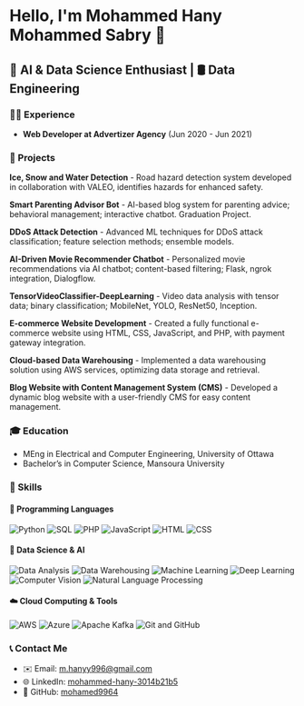 # Hello, I'm Mohammed Hany Mohammed Sabry 🌟

## 🧠 AI & Data Science Enthusiast | 🛢️ Data Engineering

### 👨‍💻 Experience
- **Web Developer at Advertizer Agency** (Jun 2020 - Jun 2021)

### 🚀 Projects
**Ice, Snow and Water Detection** - Road hazard detection system developed in collaboration with VALEO, identifies hazards for enhanced safety.

**Smart Parenting Advisor Bot** - AI-based blog system for parenting advice; behavioral management; interactive chatbot. Graduation Project.

**DDoS Attack Detection** - Advanced ML techniques for DDoS attack classification; feature selection methods; ensemble models.

**AI-Driven Movie Recommender Chatbot** - Personalized movie recommendations via AI chatbot; content-based filtering; Flask, ngrok integration, Dialogflow.

**TensorVideoClassifier-DeepLearning** - Video data analysis with tensor data; binary classification; MobileNet, YOLO, ResNet50, Inception.

**E-commerce Website Development** - Created a fully functional e-commerce website using HTML, CSS, JavaScript, and PHP, with payment gateway integration.

**Cloud-based Data Warehousing** - Implemented a data warehousing solution using AWS services, optimizing data storage and retrieval.

**Blog Website with Content Management System (CMS)** - Developed a dynamic blog website with a user-friendly CMS for easy content management.


### 🎓 Education
- MEng in Electrical and Computer Engineering, University of Ottawa
- Bachelor’s in Computer Science, Mansoura University

### 💼 Skills
#### 🚀 Programming Languages
![Python](https://img.shields.io/badge/Python-3776AB?style=for-the-badge&logo=python&logoColor=white)
![SQL](https://img.shields.io/badge/SQL-4479A1?style=for-the-badge&logo=postgresql&logoColor=white)
![PHP](https://img.shields.io/badge/PHP-777BB4?style=for-the-badge&logo=php&logoColor=white)
![JavaScript](https://img.shields.io/badge/JavaScript-F7DF1E?style=for-the-badge&logo=javascript&logoColor=black)
![HTML](https://img.shields.io/badge/HTML5-E34F26?style=for-the-badge&logo=html5&logoColor=white)
![CSS](https://img.shields.io/badge/CSS3-1572B6?style=for-the-badge&logo=css3&logoColor=white)

#### 🤖 Data Science & AI
![Data Analysis](https://img.shields.io/badge/Data%20Analysis-3766AB?style=for-the-badge&logo=python&logoColor=white)
![Data Warehousing](https://img.shields.io/badge/Data%20Warehousing-777BB4?style=for-the-badge&logo=microsoftsqlserver&logoColor=white)
![Machine Learning](https://img.shields.io/badge/Machine%20Learning-232F3E?style=for-the-badge&logo=python&logoColor=white)
![Deep Learning](https://img.shields.io/badge/Deep%20Learning-0089D6?style=for-the-badge&logo=python&logoColor=white)
![Computer Vision](https://img.shields.io/badge/Computer%20Vision-3776AB?style=for-the-badge&logo=opencv&logoColor=white)
![Natural Language Processing](https://img.shields.io/badge/NLP-4D4D4D?style=for-the-badge&logo=naturallanguageprocessing&logoColor=white)

#### ☁️ Cloud Computing & Tools
![AWS](https://img.shields.io/badge/AWS-232F3E?style=for-the-badge&logo=amazonaws&logoColor=white)
![Azure](https://img.shields.io/badge/Azure-0089D6?style=for-the-badge&logo=microsoftazure&logoColor=white)
![Apache Kafka](https://img.shields.io/badge/Apache%20Kafka-231F20?style=for-the-badge&logo=apachekafka&logoColor=white)
![Git and GitHub](https://img.shields.io/badge/Git%20and%20GitHub-181717?style=for-the-badge&logo=github&logoColor=white)

### 📞 Contact Me
- ✉️ Email: [m.hanyy996@gmail.com](mailto:m.hanyy996@gmail.com)
- 🌐 LinkedIn: [mohammed-hany-3014b21b5](https://www.linkedin.com/in/mohammed-hany-3014b21b5/)
- 🐙 GitHub: [mohamed9964](https://github.com/mohamed9964/)
